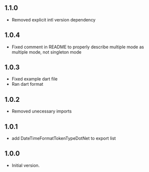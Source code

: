 ## 1.1.0

- Removed explicit intl version dependency

## 1.0.4

- Fixed comment in README to properly describe multiple mode as multiple mode,
  not singleton mode

## 1.0.3

- Fixed example dart file
- Ran dart format

## 1.0.2

- Removed unecessary imports

## 1.0.1

- add DateTimeFormatTokenTypeDotNet to export list

## 1.0.0

- Initial version.
